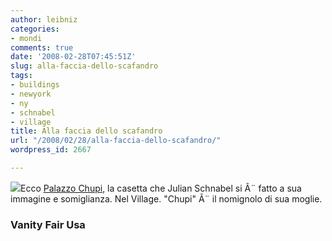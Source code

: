 ```yaml
---
author: leibniz
categories:
- mondi
comments: true
date: '2008-02-28T07:45:51Z'
slug: alla-faccia-dello-scafandro
tags:
- buildings
- newyork
- ny
- schnabel
- village
title: Alla faccia dello scafandro
url: "/2008/02/28/alla-faccia-dello-scafandro/"
wordpress_id: 2667

---
```

[![](https://www.vanityfair.com/images/culture/2008/03/cuar02_schnabel0803.jpg)](https://www.vanityfair.com/culture/features/2008/03/schnabel200803)Ecco [Palazzo Chupi](https://www.vanityfair.com/culture/features/2008/03/schnabel200803), la casetta che Julian Schnabel si Ã¨ fatto a sua immagine e somiglianza. Nel Village. "Chupi" Ã¨ il nomignolo di sua moglie.


### Vanity Fair Usa
